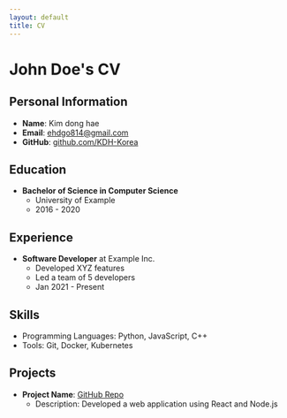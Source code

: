 ```yaml
---
layout: default
title: CV
---
```


# John Doe's CV

## Personal Information
- **Name**: Kim dong hae
- **Email**: ehdgo814@gmail.com
- **GitHub**: [github.com/KDH-Korea](https://github.com/KDH-Korea)

## Education
- **Bachelor of Science in Computer Science**
  - University of Example
  - 2016 - 2020

## Experience
- **Software Developer** at Example Inc.
  - Developed XYZ features
  - Led a team of 5 developers
  - Jan 2021 - Present

## Skills
- Programming Languages: Python, JavaScript, C++
- Tools: Git, Docker, Kubernetes

## Projects
- **Project Name**: [GitHub Repo](https://github.com/johndoe/project)
  - Description: Developed a web application using React and Node.js
